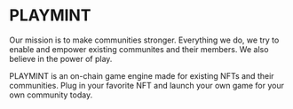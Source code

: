 # PLAYMINT

Our mission is to make communities stronger. Everything we do, we try to enable and empower existing communites and their members. We also believe in the power of play.

PLAYMINT is an on-chain game engine made for existing NFTs and their communities. Plug in your favorite NFT and launch your own game for your own community today.
